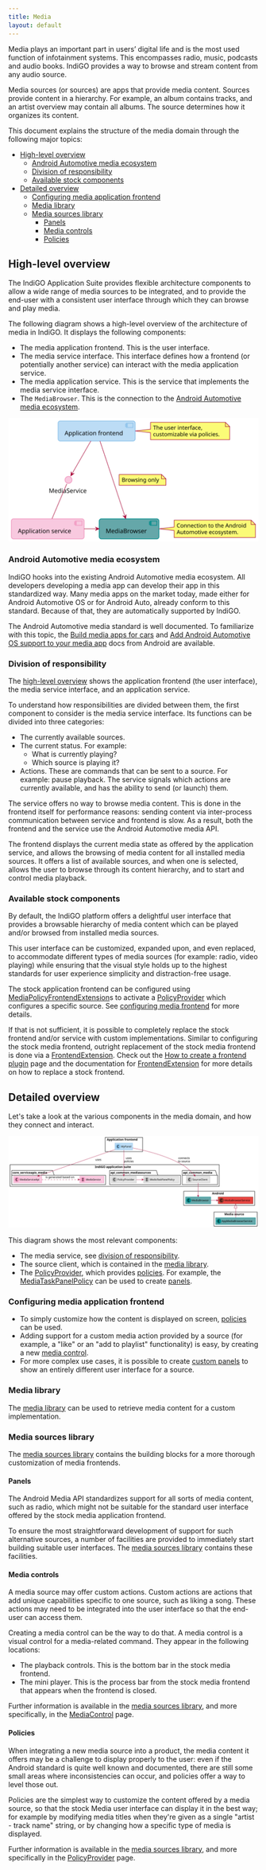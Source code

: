 ```yaml
---
title: Media
layout: default
---
```


Media plays an important part in users’ digital life and is the most used function of infotainment
systems. This encompasses radio, music, podcasts and audio books. IndiGO provides a way to browse
and stream content from any audio source.

Media sources (or sources) are apps that provide media content. Sources provide content in a
hierarchy. For example, an album contains tracks, and an artist overview may contain all albums.
The source determines how it organizes its content.

This document explains the structure of the media domain through the following major topics:

- [High-level overview](#high-level-overview)
    - [Android Automotive media ecosystem](#android-automotive-media-ecosystem)
    - [Division of responsibility](#division-of-responsibility)
    - [Available stock components](#available-stock-components)
- [Detailed overview](#detailed-overview)
    - [Configuring media application frontend](#configuring-media-application-frontend)
    - [Media library](#media-library)
    - [Media sources library](#media-sources-library)
        - [Panels](#panels)
        - [Media controls](#media-controls)
        - [Policies](#policies)

## High-level overview

The IndiGO Application Suite provides flexible architecture components to allow a wide range of
media sources to be integrated, and to provide the end-user with a consistent user interface
through which they can browse and play media.

The following diagram shows a high-level overview of the architecture of media in IndiGO. It
displays the following components:
- The media application frontend. This is the user interface.
- The media service interface. This interface defines how a frontend (or potentially another
  service) can interact with the media application service.
- The media application service. This is the service that implements the media service interface.
- The `MediaBrowser`. This is the connection to the
  [Android Automotive media ecosystem](#android-automotive-media-ecosystem).

![Media high-level overview image](images/media_domain-high-level-overview.svg)

### Android Automotive media ecosystem

IndiGO hooks into the existing Android Automotive media ecosystem. All developers developing a
media app can develop their app in this standardized way. Many media apps on the market today, made
either for Android Automotive OS or for Android Auto, already conform to this standard. Because of
that, they are automatically supported by IndiGO.

The Android Automotive media standard is well documented. To familiarize with this topic, the
[Build media apps for cars](https://developer.android.com/training/cars/media) and 
[Add Android Automotive OS support to your media app](https://developer.android.com/training/cars/media/automotive-os)
docs from Android are available.

### Division of responsibility

The [high-level overview](#high-level-overview) shows the application frontend (the user interface),
the media service interface, and an application service.

To understand how responsibilities are divided between them, the first component to consider is
the media service interface. Its functions can be divided into three categories:
- The currently available sources.
- The current status. For example:
    - What is currently playing?
    - Which source is playing it?
- Actions. These are commands that can be sent to a source. For example: pause playback. The
  service signals which actions are currently available, and has the ability to send (or launch)
  them.

The service offers no way to browse media content. This is done in the frontend itself for
performance reasons: sending content via inter-process communication between service and frontend
is slow. As a result, both the frontend and the service use the Android Automotive media API.

The frontend displays the current media state as offered by the application service, and allows
the browsing of media content for all installed media sources. It offers a list of available
sources, and when one is selected, allows the user to browse through its content hierarchy, and to
start and control media playback.

### Available stock components

By default, the IndiGO platform offers a delightful user interface that provides a browsable
hierarchy of media content which can be played and/or browsed from installed media sources.

This user interface can be customized, expanded upon, and even replaced, to accommodate different
types of media sources (for example: radio, video playing) while ensuring that the visual style
holds up to the highest standards for user experience simplicity and distraction-free usage.

The stock application frontend can be configured using
[MediaPolicyFrontendExtension](com.tomtom.ivi.api.common.mediasources.MediaPolicyFrontendExtension)s
to activate a [PolicyProvider](com.tomtom.ivi.api.common.mediasources.policies.PolicyProvider) which
configures a specific source. See
[configuring media frontend](#configuring-media-application-frontend) for more details.

If that is not sufficient, it is possible to completely replace the stock frontend and/or service
with custom implementations. Similar to configuring the stock media frontend, outright replacement
of the stock media frontend is done via a
[FrontendExtension](com.tomtom.ivi.api.framework.frontend.FrontendExtension).
Check out the
[How to create a frontend plugin](/indigo/documentation/tutorials-and-examples/how-to-guides/how-to-create-a-frontend-plugin)
page and the documentation for
[FrontendExtension](com.tomtom.ivi.api.framework.frontend.FrontendExtension) for more details on
how to replace a stock frontend.

## Detailed overview

Let's take a look at the various components in the media domain, and how they connect and interact.

![Media detailed overview image](images/media_domain-detailed-overview.svg)

This diagram shows the most relevant components:
- The media service, see [division of responsibility](#division-of-responsibility).
- The source client, which is contained in the [media library](#media-library).
- The [PolicyProvider](com.tomtom.ivi.api.common.mediasources.policies.PolicyProvider), which
  provides [policies](#policies). For example, the
  [MediaTaskPanelPolicy](com.tomtom.ivi.api.common.mediasources.policies.MediaTaskPanelPolicy)
  can be used to create [panels](#panels).

### Configuring media application frontend

- To simply customize how the content is displayed on screen, [policies](#policies) can be used.
- Adding support for a custom media action provided by a source (for example, a "like" or an "add to
  playlist" functionality) is easy, by creating a new [media control](#media-controls).
- For more complex use cases, it is possible to create [custom panels](#panels) to show an entirely
  different user interface for a source.

### Media library

The [media library](api.common.media) can be used to retrieve media content for a custom
implementation.

### Media sources library

The [media sources library](api.common.mediasources) contains the building blocks for a more
thorough customization of media frontends.

#### Panels

The Android Media API standardizes support for all sorts of media content, such as radio, which
might not be suitable for the standard user interface offered by the stock media application
frontend.

To ensure the most straightforward development of support for such alternative sources, a number
of facilities are provided to immediately start building suitable user interfaces.
The [media sources library](api.common.mediasources) contains these facilities.

#### Media controls

A media source may offer custom actions. Custom actions are actions that add unique capabilities
specific to one source, such as liking a song. These actions may need to be integrated into the
user interface so that the end-user can access them.

Creating a media control can be the way to do that. A media control is a visual control for a
media-related command. They appear in the following locations:
- The playback controls. This is the bottom bar in the stock media frontend.
- The mini player. This is the process bar from the stock media frontend that appears when the
  frontend is closed.

Further information is available in the [media sources library](api.common.mediasources), and
more specifically, in the
[MediaControl](com.tomtom.ivi.api.common.mediasources.controls.MediaControl) page.

#### Policies

When integrating a new media source into a product, the media content it offers may be a challenge
to display properly to the user: even if the Android standard is quite well known and documented,
there are still some small areas where inconsistencies can occur, and policies offer a way to level
those out.

Policies are the simplest way to customize the content offered by a media source, so that the
stock Media user interface can display it in the best way; for example by modifying media titles
when they're given as a single "artist - track name" string, or by changing how a specific type of
media is displayed.

Further information is available in the [media sources library](api.common.mediasources), and
more specifically in the
[PolicyProvider](com.tomtom.ivi.api.common.mediasources.policies.PolicyProvider) page.

